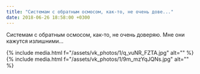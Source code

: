 ```yaml
---
title: "Системам с обратным осмосом, как-то, не очень дове..."
date: 2018-06-26 18:58:00 +0300
---
```


Системам с обратным осмосом, как-то, не очень доверяю. Мне они кажутся излишними...


{% include media.html f="/assets/vk_photos/1/q_vuNR_FZTA.jpg" alt="" %}
{% include media.html f="/assets/vk_photos/1/9m_mzYqJQNs.jpg" alt="" %}

